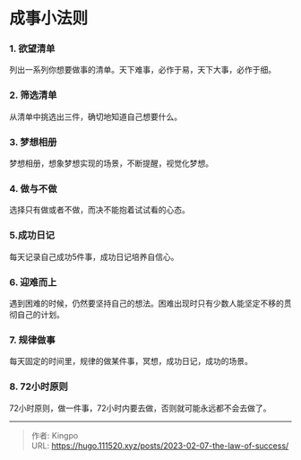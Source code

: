 # 成事小法则


<!--more-->
### 1. 欲望清单
列出一系列你想要做事的清单。天下难事，必作于易，天下大事，必作于细。
### 2. 筛选清单
从清单中挑选出三件，确切地知道自己想要什么。
### 3. 梦想相册
梦想相册，想象梦想实现的场景，不断提醒，视觉化梦想。
### 4. 做与不做
选择只有做或者不做，而决不能抱着试试看的心态。
### 5.成功日记
每天记录自己成功5件事，成功日记培养自信心。
### 6. 迎难而上
遇到困难的时候，仍然要坚持自己的想法。困难出现时只有少数人能坚定不移的贯彻自己的计划。
### 7. 规律做事
每天固定的时间里，规律的做某件事，冥想，成功日记，成功的场景。
### 8. 72小时原则
72小时原则，做一件事，72小时内要去做，否则就可能永远都不会去做了。

---

> 作者: Kingpo  
> URL: https://hugo.111520.xyz/posts/2023-02-07-the-law-of-success/  

